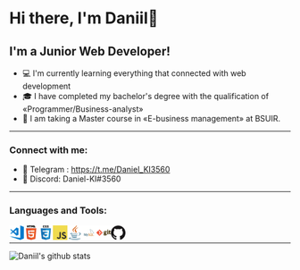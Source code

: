 # Hi there, I'm Daniil👋
## I'm a Junior Web Developer!

- 💻 I'm currently learning everything that connected with web development
- 🎓 I have completed my bachelor's degree with the qualification of «Programmer/Business-analyst»
- 📖 I am taking a Master course in «E-business management» at BSUIR.

---
### Connect with me:

- 📌 Telegram : https://t.me/Daniel_KI3560
- 📌 Discord: Daniel-KI#3560

---
### Languages and Tools:

<img align="left" alt="Visual Studio Code" width="26px" src="https://raw.githubusercontent.com/github/explore/80688e429a7d4ef2fca1e82350fe8e3517d3494d/topics/visual-studio-code/visual-studio-code.png" />
<img align="left" alt="HTML5" width="26px" src="https://raw.githubusercontent.com/github/explore/80688e429a7d4ef2fca1e82350fe8e3517d3494d/topics/html/html.png" />
<img align="left" alt="CSS3" width="26px" src="https://raw.githubusercontent.com/github/explore/80688e429a7d4ef2fca1e82350fe8e3517d3494d/topics/css/css.png" />
<img align="left" alt="JavaScript=" width="26px" src="https://raw.githubusercontent.com/github/explore/80688e429a7d4ef2fca1e82350fe8e3517d3494d/topics/javascript/javascript.png" />
<img align="left" alt="Java" width="26px" src="https://raw.githubusercontent.com/github/explore/80688e429a7d4ef2fca1e82350fe8e3517d3494d/topics/java/java.png" />

<img align="left" alt="MySQL" width="26px" src="https://raw.githubusercontent.com/github/explore/80688e429a7d4ef2fca1e82350fe8e3517d3494d/topics/mysql/mysql.png" />
<img align="left" alt="Git" width="26px" src="https://raw.githubusercontent.com/github/explore/80688e429a7d4ef2fca1e82350fe8e3517d3494d/topics/git/git.png" />
<img align="left"alt="GitHub" width="26px" src="https://raw.githubusercontent.com/github/explore/78df643247d429f6cc873026c0622819ad797942/topics/github/github.png" />

<br />

---

![Daniil's github stats](https://github-readme-stats.vercel.app/api?username=Daniel-KI&hide=issues,contribs&theme=tokyonight&show_icons=true&include_all_commits=true)

[telegram]: https://t.me/Daniil_Korshov
[discord]: https://discordapp.com/users/740532723956973628/
